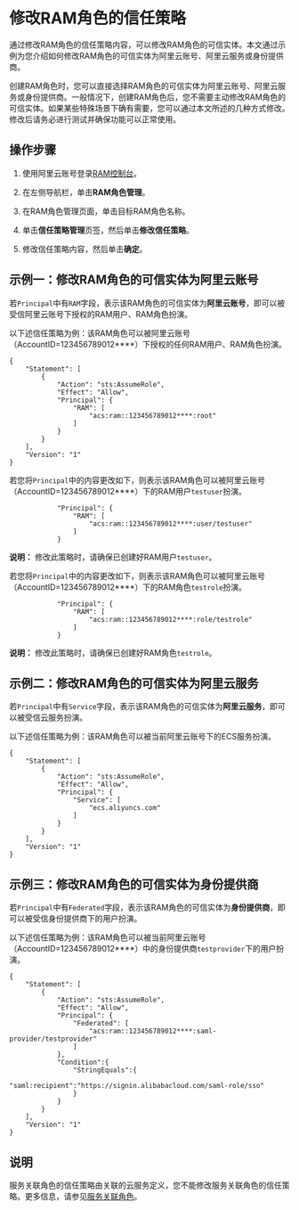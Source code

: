 # 修改RAM角色的信任策略

通过修改RAM角色的信任策略内容，可以修改RAM角色的可信实体。本文通过示例为您介绍如何修改RAM角色的可信实体为阿里云账号、阿里云服务或身份提供商。

创建RAM角色时，您可以直接选择RAM角色的可信实体为阿里云账号、阿里云服务或身份提供商。一般情况下，创建RAM角色后，您不需要主动修改RAM角色的可信实体。如果某些特殊场景下确有需要，您可以通过本文所述的几种方式修改。修改后请务必进行测试并确保功能可以正常使用。

## 操作步骤

1.  使用阿里云账号登录[RAM控制台](https://ram.console.aliyun.com/)。

2.  在左侧导航栏，单击**RAM角色管理**。

3.  在RAM角色管理页面，单击目标RAM角色名称。

4.  单击**信任策略管理**页签，然后单击**修改信任策略**。

5.  修改信任策略内容，然后单击**确定**。


## 示例一：修改RAM角色的可信实体为阿里云账号

若`Principal`中有`RAM`字段，表示该RAM角色的可信实体为**阿里云账号**，即可以被受信阿里云账号下授权的RAM用户、RAM角色扮演。

以下述信任策略为例：该RAM角色可以被阿里云账号（AccountID=123456789012\*\*\*\*）下授权的任何RAM用户、RAM角色扮演。

```
{
    "Statement": [
        {
            "Action": "sts:AssumeRole",
            "Effect": "Allow",
            "Principal": {
                "RAM": [
                    "acs:ram::123456789012****:root"
                ]
            }
        }
    ],
    "Version": "1"
}
```

若您将`Principal`中的内容更改如下，则表示该RAM角色可以被阿里云账号（AccountID=123456789012\*\*\*\*）下的RAM用户`testuser`扮演。

```
            "Principal": {
                "RAM": [
                    "acs:ram::123456789012****:user/testuser"
                ]
            }                   
```

**说明：** 修改此策略时，请确保已创建好RAM用户`testuser`。

若您将`Principal`中的内容更改如下，则表示该RAM角色可以被阿里云账号（AccountID=123456789012\*\*\*\*）下的RAM角色`testrole`扮演。

```
            "Principal": {
                "RAM": [
                    "acs:ram::123456789012****:role/testrole"                
                ]
            }                                 
```

**说明：** 修改此策略时，请确保已创建好RAM角色`testrole`。

## 示例二：修改RAM角色的可信实体为阿里云服务

若`Principal`中有`Service`字段，表示该RAM角色的可信实体为**阿里云服务**，即可以被受信云服务扮演。

以下述信任策略为例：该RAM角色可以被当前阿里云账号下的ECS服务扮演。

```
{
    "Statement": [
        {
            "Action": "sts:AssumeRole",
            "Effect": "Allow",
            "Principal": {
                "Service": [
                    "ecs.aliyuncs.com"
                ]
            }
        }
    ],
    "Version": "1"
}
```

## 示例三：修改RAM角色的可信实体为身份提供商

若`Principal`中有`Federated`字段，表示该RAM角色的可信实体为**身份提供商**，即可以被受信身份提供商下的用户扮演。

以下述信任策略为例：该RAM角色可以被当前阿里云账号（AccountID=123456789012\*\*\*\*）中的身份提供商`testprovider`下的用户扮演。

```
{
    "Statement": [
        {
            "Action": "sts:AssumeRole",
            "Effect": "Allow",
            "Principal": {
                "Federated": [
                    "acs:ram::123456789012****:saml-provider/testprovider"
                ]
            },
            "Condition":{
                "StringEquals":{
                    "saml:recipient":"https://signin.alibabacloud.com/saml-role/sso"
                }
            }
        }
    ],
    "Version": "1"
}
```

## 说明

服务关联角色的信任策略由关联的云服务定义，您不能修改服务关联角色的信任策略。更多信息，请参见[服务关联角色](/intl.zh-CN/角色管理/服务关联角色.md)。

